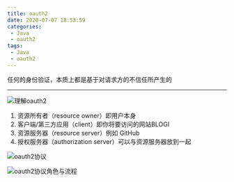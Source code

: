 ```yaml
---
title: oauth2
date: 2020-07-07 18:53:59
categories: 
 - Java
 - oauth2
tags: 
 - Java
 - oauth2
---
```


任何的身份验证，本质上都是基于对请求方的不信任所产生的

***
<!--more-->

![理解oauth2](https://testingcf.jsdelivr.net/gh/znej/pic/picgo/oauth2.png)

1. 资源所有者（resource owner）即用户本身
2. 客户端/第三方应用（client）即你将要访问的网站BLOGI
3. 资源服务器（resource server）例如 GitHub
4. 授权服务器（authorization server）可以与资源服务器放到一起 

![oauth2协议](https://testingcf.jsdelivr.net/gh/znej/pic/picgo/oauth2-1.png)

![oauth2协议角色与流程](https://testingcf.jsdelivr.net/gh/znej/pic/picgo/oauth2-2.png)
